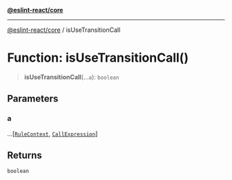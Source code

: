 [**@eslint-react/core**](../README.md)

***

[@eslint-react/core](../README.md) / isUseTransitionCall

# Function: isUseTransitionCall()

> **isUseTransitionCall**(...`a`): `boolean`

## Parameters

### a

...\[[`RuleContext`](../-internal-/type-aliases/RuleContext.md), [`CallExpression`](../-internal-/interfaces/CallExpression.md)\]

## Returns

`boolean`

